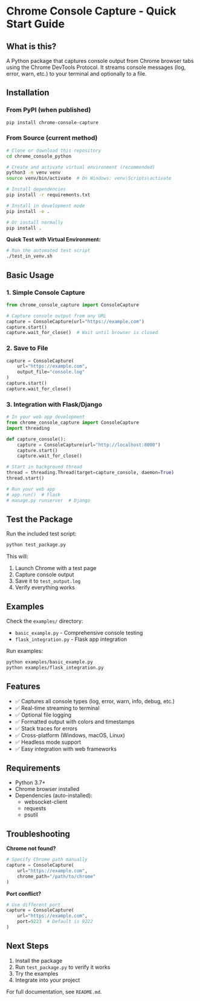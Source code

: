 # Chrome Console Capture - Quick Start Guide

## What is this?

A Python package that captures console output from Chrome browser tabs using the Chrome DevTools Protocol. It streams console messages (log, error, warn, etc.) to your terminal and optionally to a file.

## Installation

### From PyPI (when published)
```bash
pip install chrome-console-capture
```

### From Source (current method)
```bash
# Clone or download this repository
cd chrome_console_python

# Create and activate virtual environment (recommended)
python3 -m venv venv
source venv/bin/activate  # On Windows: venv\Scripts\activate

# Install dependencies
pip install -r requirements.txt

# Install in development mode
pip install -e .

# Or install normally
pip install .
```

**Quick Test with Virtual Environment:**
```bash
# Run the automated test script
./test_in_venv.sh
```

## Basic Usage

### 1. Simple Console Capture

```python
from chrome_console_capture import ConsoleCapture

# Capture console output from any URL
capture = ConsoleCapture(url="https://example.com")
capture.start()
capture.wait_for_close()  # Wait until browser is closed
```

### 2. Save to File

```python
capture = ConsoleCapture(
    url="https://example.com",
    output_file="console.log"
)
capture.start()
capture.wait_for_close()
```

### 3. Integration with Flask/Django

```python
# In your web app development
from chrome_console_capture import ConsoleCapture
import threading

def capture_console():
    capture = ConsoleCapture(url="http://localhost:8000")
    capture.start()
    capture.wait_for_close()

# Start in background thread
thread = threading.Thread(target=capture_console, daemon=True)
thread.start()

# Run your web app
# app.run()  # Flask
# manage.py runserver  # Django
```

## Test the Package

Run the included test script:

```bash
python test_package.py
```

This will:
1. Launch Chrome with a test page
2. Capture console output
3. Save it to `test_output.log`
4. Verify everything works

## Examples

Check the `examples/` directory:
- `basic_example.py` - Comprehensive console testing
- `flask_integration.py` - Flask app integration

Run examples:
```bash
python examples/basic_example.py
python examples/flask_integration.py
```

## Features

- ✅ Captures all console types (log, error, warn, info, debug, etc.)
- ✅ Real-time streaming to terminal
- ✅ Optional file logging
- ✅ Formatted output with colors and timestamps
- ✅ Stack traces for errors
- ✅ Cross-platform (Windows, macOS, Linux)
- ✅ Headless mode support
- ✅ Easy integration with web frameworks

## Requirements

- Python 3.7+
- Chrome browser installed
- Dependencies (auto-installed):
  - websocket-client
  - requests
  - psutil

## Troubleshooting

**Chrome not found?**
```python
# Specify Chrome path manually
capture = ConsoleCapture(
    url="https://example.com",
    chrome_path="/path/to/chrome"
)
```

**Port conflict?**
```python
# Use different port
capture = ConsoleCapture(
    url="https://example.com",
    port=9223  # Default is 9222
)
```

## Next Steps

1. Install the package
2. Run `test_package.py` to verify it works
3. Try the examples
4. Integrate into your project

For full documentation, see `README.md`. 